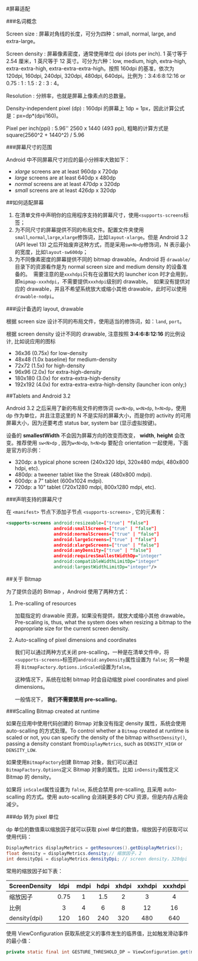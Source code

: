 #屏幕适配

###名词概念

Screen size : 屏幕对角线的长度，可分为四种：small, normal, large, and extra-large。

Screen density : 屏幕像素密度，通常使用单位 dpi (dots per inch). 1 英寸等于 2.54 厘米，1 英尺等于 12 英寸。可分为六种：low, medium, high, extra-high, extra-extra-high, extra-extra-extra-high。按照 160dpi 的基准，依次为 120dpi, 160dpi, 240dpi, 320dpi, 480dpi, 640dpi。比例为：3:4:6:8:12:16 or 0.75 : 1 : 1.5 : 2 : 3 : 4。

Resolution : 分辨率，也就是屏幕上像素点的总数量。

Density-independent pixel (dp) : 160dpi 的屏幕上 1dp = 1px，因此计算公式是：px=dp*(dpi/160)。

Pixel per inch(ppi) : 5.96'' 2560 x 1440  (493 ppi), 粗略的计算方式是 square(2560^2 + 1440^2) / 5.96

###屏幕尺寸的范围

Android 中不同屏幕尺寸对应的最小分辨率大致如下：

- *xlarge* screens are at least 960dp x 720dp
- *large* screens are at least 640dp x 480dp
- *normal* screens are at least 470dp x 320dp
- *small* screens are at least 426dp x 320dp

##如何适配屏幕

1. 在清单文件中声明你的应用程序支持的屏幕尺寸，使用`<supports-screens`标签；
2. 为不同尺寸的屏幕提供不同的布局文件。配置文件夹使用 `small`,`normal`,`large`,`xlarge`修饰词，比如`layout-xlarge`。但是 Android 3.2 (API level 13) 之后开始废弃这种方式，而是采用`sw<N>dp`修饰词，N 表示最小的宽度，比如`layout-sw600dp`；
3. 为不同像素密度的屏幕提供不同的 bitmap drawable。Android 将 `drawable/`目录下的资源看作是为 normal screen size and medium density 的设备准备的。
   ​
   需要注意的是`xxxhdpi`只有在设置较大的 launcher icon 时才会用到，即`mipmap-xxxhdpi`，不需要提供`xxxhdpi`级别的 drawable。
   ​
   如果没有提供对应的 drawable，并且不希望系统放大或缩小其他 drawable，此时可以使用 `drawable-nodpi`。

###设计备选的 layout, drawable

根据 screen size 设计不同的布局文件，使用适当的修饰词，如：`land`, `port`。

根据 screen density 设计不同的 drawable, 注意按照 **3:4:6:8:12:16** 的比例设计, 比如说应用的图标

- 36x36 (0.75x) for low-density
- 48x48 (1.0x baseline) for medium-density
- 72x72 (1.5x) for high-density
- 96x96 (2.0x) for extra-high-density
- 180x180 (3.0x) for extra-extra-high-density
- 192x192 (4.0x) for extra-extra-extra-high-density (launcher icon only;)

##Tablets and Android 3.2

Android 3.2 之后采用了新的布局文件的修饰词 `sw<N>dp`, `w<N>dp`, `h<N>dp`，使用 dp 作为单位，并且注意这里的 N 不是实际的屏幕大小，而是你的 activity 的可用屏幕大小，因为还要考虑 status bar, system bar (显示虚拟按键)。

设备的  **smallestWidth** 不会因为屏幕方向的改变而改变， **width**, **height** 会改变。推荐使用 `sw<N>dp` , 因为`w<N>dp`, `h<N>dp` 要配合 orientation 一起使用，下面是官方的示例：

- 320dp: a typical phone screen (240x320 ldpi, 320x480 mdpi, 480x800 hdpi, etc).
- 480dp: a tweener tablet like the Streak (480x800 mdpi).
- 600dp: a 7” tablet (600x1024 mdpi).
- 720dp: a 10” tablet (720x1280 mdpi, 800x1280 mdpi, etc).

###声明支持的屏幕尺寸

在 `<manifest>` 节点下添加子节点 `<supports-screens>` , 它的元素有：

```xml
<supports-screens android:resizeable=["true"| "false"]
                  android:smallScreens=["true" | "false"]
                  android:normalScreens=["true" | "false"]
                  android:largeScreens=["true" | "false"]
                  android:xlargeScreens=["true" | "false"]
                  android:anyDensity=["true" | "false"]
                  android:requiresSmallestWidthDp="integer"
                  android:compatibleWidthLimitDp="integer"
                  android:largestWidthLimitDp="integer"/>
```

##关于 Bitmap

为了提供合适的 Bitmap ，Android 使用了两种方式：

1. Pre-scalling of resources

   加载指定的 drawable 资源，如果没有提供，就放大或缩小其他 drawable。Pre-scaling is, thus, what the system does when resizing a bitmap to the appropriate size for the current screen density.

2. Auto-scalling of pixel dimensions and coordinates

   我们可以通过两种方式关闭 pre-scalling，一种是在清单文件中，将`<supports-screens>`标签的`android:anyDensity`属性设置为 `false`; 另一种是将 `BitmapFactory.Options.inScaled`设置为`false`。

   这种情况下，系统在绘制 bitmap 时会自动缩放 pixel coordinates and pixel dimensions。

   一般情况下， **我们不需要禁用 pre-scalling**。

###Scalling Bitmap created at runtime

如果在应用中使用代码创建的 Bitmap 对象没有指定 density 属性，系统会使用 auto-scalling 的方式处理。To control whether a `Bitmap` created at runtime is scaled or not, you can specify the density of the bitmap with`setDensity()`, passing a density constant from`DisplayMetrics`, such as `DENSITY_HIGH` or `DENSITY_LOW`.

如果使用`BitmapFactory`创建 Bitmap 对象，我们可以通过 `BitmapFactory.Options`定义 Bitmap 对象的属性。比如 `inDensity`属性定义 Bitmap 的 density。

如果将 `inScaled`属性设置为 `false`, 系统会禁用 pre-scalling, 且采用 auto-scalling 的方式。使用 auto-scalling 会消耗更多的 CPU 资源，但是内存占用会减少。

###dp 转为 pixel 单位

dp 单位的数值乘以缩放因子就可以获取 pixel 单位的数值，缩放因子的获取可以使用代码：

```java
DisplayMetrics displayMetrics = getResources().getDisplayMetrics();
float density = displayMetrics.density;// 缩放因子，2
int densityDpi = displayMetrics.densityDpi; // screen density，320dpi
```

常用的缩放因子如下表：

| ScreenDensity | ldpi | mdpi | hdpi | xhdpi | xxhdpi | xxxhdpi |
| :------------ | :--: | :--: | :--: | :---: | :----: | :-----: |
| 缩放因子          | 0.75 |  1   | 1.5  |   2   |   3    |    4    |
| 比例            |  3   |  4   |  6   |   8   |   12   |   16    |
| density(dpi)  | 120  | 160  | 240  |  320  |  480   |   640   |

使用 ViewConfiguration 获取系统定义的事件发生的临界值，比如触发滑动事件的最小值：

```java
private static final int GESTURE_THRESHOLD_DP = ViewConfiguration.get(myContext).getScaledTouchSlop(); // 单位是 pixel
```